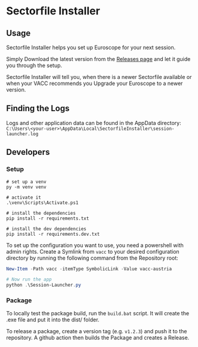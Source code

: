 # Sectorfile Installer
## Usage
Sectorfile Installer helps you set up Euroscope for your next session.

Simply Download the latest version from the [Releases page](https://github.com/VACC-Austria/Sectorfile-Installer/releases) and let it guide you through the setup.

Sectorfile Installer will tell you, when there is a newer Sectorfile available or when your VACC recommends you Upgrade your Euroscope to a newer version.

## Finding the Logs
Logs and other application data can be found in the AppData directory: `C:\Users\<your-user>\AppData\Local\SectorfileInstaller\session-launcher.log`

## Developers
### Setup
```
# set up a venv
py -m venv venv

# activate it
.\venv\Scripts\Activate.ps1

# install the dependencies
pip install -r requirements.txt

# install the dev dependencies
pip install -r requirements.dev.txt
```

To set up the configuration you want to use, you need a powershell with admin rights. Create a Symlink from `vacc` to your desired configuration directory by running the following command from the Repository root:
```powershell
New-Item -Path vacc -itemType SymbolicLink -Value vacc-austria

# Now run the app
python .\Session-Launcher.py
```

### Package
To locally test the package build, run the `build.bat` script. It will create the .exe file and put it into the dist/ folder.

To release a package, create a version tag (e.g. `v1.2.3`) and push it to the repository. A github action then builds the Package and creates a Release.
